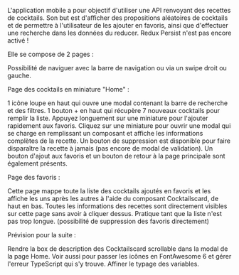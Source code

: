 L'application mobile a pour objectif d'utiliser une API renvoyant des recettes de cocktails. Son but est d'afficher des propositions aléatoires de cocktails et de permettre à l'utilisateur de les ajouter en favoris, ainsi que d'effectuer une recherche dans les données du reducer. Redux Persist n'est pas encore activé !

Elle se compose de 2 pages :

Possibilité de naviguer avec la barre de navigation ou via un swipe droit ou gauche.

Page des cocktails en miniature "Home" :

1 icône loupe en haut qui ouvre une modal contenant la barre de recherche et des filtres.
1 bouton + en haut qui récupère 7 nouveaux cocktails pour remplir la liste.
Appuyez longuement sur une miniature pour l'ajouter rapidement aux favoris.
Cliquez sur une miniature pour ouvrir une modal qui se charge en remplissant un composant et affiche les informations complètes de la recette.
Un bouton de suppression est disponible pour faire disparaître la recette à jamais (pas encore de modal de validation).
Un bouton d'ajout aux favoris et un bouton de retour à la page principale sont également présents.


Page des favoris :

Cette page mappe toute la liste des cocktails ajoutés en favoris et les affiche les uns après les autres à l'aide du composant Cocktailscard, de haut en bas. Toutes les informations des recettes sont directement visibles sur cette page sans avoir à cliquer dessus. Pratique tant que la liste n'est pas trop longue. (possibilité de suppression des favoris directement)

Prévision pour la suite :

Rendre la box de description des Cocktailscard scrollable dans la modal de la page Home.
Voir aussi pour passer les icônes en FontAwesome 6 et gérer l'erreur TypeScript qui s'y trouve.
Affiner le typage des variables.